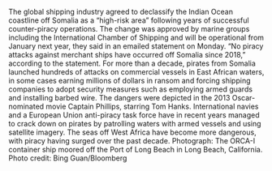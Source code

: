 The global shipping industry agreed to declassify the Indian Ocean coastline off Somalia as a “high-risk area” following years of successful counter-piracy operations.
The change was approved by marine groups including the International Chamber of Shipping and will be operational from January next year, they said in an emailed statement on Monday.
“No piracy attacks against merchant ships have occurred off Somalia since 2018,” according to the statement.
For more than a decade, pirates from Somalia launched hundreds of attacks on commercial vessels in East African waters, in some cases earning millions of dollars in ransom and forcing shipping companies to adopt security measures such as employing armed guards and installing barbed wire. The dangers were depicted in the 2013 Oscar-nominated movie Captain Phillips, starring Tom Hanks.
International navies and a European Union anti-piracy task force have in recent years managed to crack down on pirates by patrolling waters with armed vessels and using satellite imagery. The seas off West Africa have become more dangerous, with piracy having surged over the past decade.
Photograph: The ORCA-I container ship moored off the Port of Long Beach in Long Beach, California. Photo credit: Bing Guan/Bloomberg